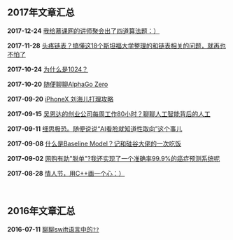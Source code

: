 ## 2017年文章汇总

**2017-12-24** [我给慕课网的讲师聚会出了四道算法题：）](2017-12-24/)

**2017-11-28** [头疼链表？搞懂这18个斯坦福大学整理的和链表相关的问题，就再也不怕了](2017-11-28/)

**2017-10-24** [为什么是1024？](2017-10-24/)

**2017-10-20** [随便聊聊AlphaGo Zero](2017-10-20/)

**2017-09-20** [iPhoneX 刘海儿打理攻略](2017-09-20/)

**2017-09-15** [吴恩达的创业公司每周工作80小时？聊聊人工智能背后的人工](2017-09-15/)

**2017-09-11** [细思极恐。随便说说“AI看脸就知道性取向”这个事儿](2017-09-11/)

**2017-09-08** [什么是Baseline Model？记和硅谷大佬的一次吃饭](2017-09-08/)

**2017-09-02** [网购有助"脱单"?我还实现了一个准确率99.9%的癌症预测系统呢](2017-09-02/)

**2017-08-28** [情人节，用C++画一个心：）](2017-08-28/)

<br/>

## 2016年文章汇总

**2016-07-11** [聊聊swift语言中的``??``](2016-07-11/)



